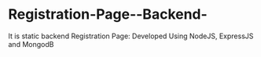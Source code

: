 # Registration-Page--Backend-
 It is static backend Registration Page: Developed Using NodeJS, ExpressJS and MongodB
